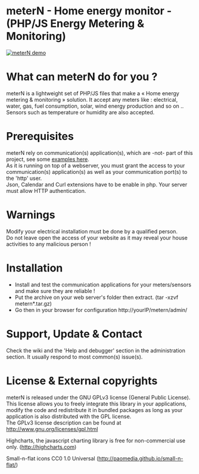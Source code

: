 # meterN - Home energy monitor - (PHP/JS Energy Metering & Monitoring)

[![meterN demo](https://i9.ytimg.com/vi_webp/NkhmwVdqF7Q/mqdefault.webp?v=61d52197&sqp=CKCw2o4G&rs=AOn4CLBszg2NxDl5OCs85wGGSfEoxdSpNQ)](https://youtu.be/NkhmwVdqF7Q "meterN demo")

# What can meterN do for you ?
meterN is a lightweight set of PHP/JS files that make a « Home energy metering & monitoring » solution. It accept any meters like : electrical, water, gas, fuel consumption, solar, wind energy production and so on .. <br>
Sensors such as temperature or humidity are also accepted.
    
# Prerequisites
meterN rely on communication(s) application(s), which are -not- part of this project, see some <a href="https://github.com/jeanmarc77/meterN_comapps">examples here</a>.<br>
As it is running on top of a webserver, you must grant the access to your communication(s) application(s) as well as your communication port(s) to the 'http' user.<br>
Json, Calendar and Curl extensions have to be enable in php. Your server must allow HTTP authentication.
  
# Warnings
Modify your electrical installation must be done by a qualified person.<br>
Do not leave open the access of your website as it may reveal your house activities to any malicious person !<br>
  
# Installation 
- Install and test the communication applications for your meters/sensors and make sure they are reliable !<br>
- Put the archive on your web server's folder then extract. (tar -xzvf metern*.tar.gz)<br>
- Go then in your browser for configuration http://yourIP/metern/admin/
 
# Support, Update & Contact
Check the wiki and the 'Help and debugger' section in the administration section. It usually respond to most common(s) issue(s).

# License & External copyrights
meterN is released under the GNU GPLv3 license (General Public License).
This license allows you to freely integrate this library in your applications, modify the code and redistribute it in bundled packages as long as your application is also distributed with the GPL license. <br>
The GPLv3 license description can be found at http://www.gnu.org/licenses/gpl.html

Highcharts, the javascript charting library is free for non-commercial use only. (http://highcharts.com)<br>
 
Small-n-flat icons CC0 1.0 Universal (http://paomedia.github.io/small-n-flat/)
